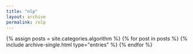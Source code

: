 ```yaml
---
title: "nlp"
layout: archive
permalink: /nlp
---
```

{% assign posts = site.categories.algorithm %}
{% for post in posts %}
  {% include archive-single.html type="entries" %}
{% endfor %}
